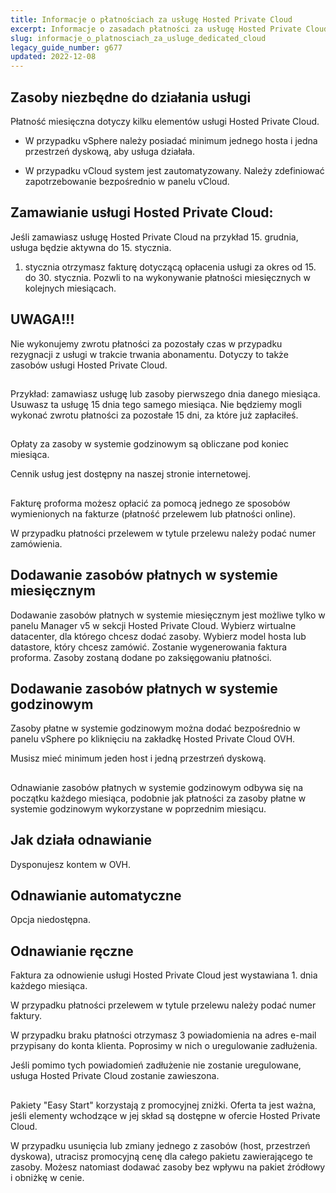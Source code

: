 ```yaml
---
title: Informacje o płatnościach za usługę Hosted Private Cloud
excerpt: Informacje o zasadach płatności za usługę Hosted Private Cloud
slug: informacje_o_platnosciach_za_usluge_dedicated_cloud
legacy_guide_number: g677
updated: 2022-12-08
---
```



## 


## Zasoby niezbędne do działania usługi
Płatność miesięczna dotyczy kilku elementów usługi Hosted Private Cloud. 


- W przypadku vSphere należy posiadać minimum jednego hosta i jedna przestrzeń dyskową, aby usługa działała.

- W przypadku vCloud system jest zautomatyzowany. Należy zdefiniować zapotrzebowanie bezpośrednio w panelu vCloud.




## Zamawianie usługi Hosted Private Cloud:
Jeśli zamawiasz usługę Hosted Private Cloud na przykład 15. grudnia, usługa będzie aktywna do 15. stycznia. 

1. stycznia otrzymasz fakturę dotyczącą opłacenia usługi za okres od 15. do 30. stycznia. Pozwli to na wykonywanie płatności miesięcznych w kolejnych miesiącach.

## UWAGA!!!
Nie wykonujemy zwrotu płatności za pozostały czas w przypadku rezygnacji z usługi w trakcie trwania abonamentu. 
Dotyczy to także zasobów usługi Hosted Private Cloud.


## 
Przykład: zamawiasz usługę lub zasoby pierwszego dnia danego miesiąca. Usuwasz ta usługę 15 dnia tego samego miesiąca. Nie będziemy mogli wykonać zwrotu płatności za pozostałe 15 dni, za które już zapłaciłeś.


## 
Opłaty za zasoby w systemie godzinowym są obliczane pod koniec miesiąca. 

Cennik usług jest dostępny na naszej stronie internetowej.


## 
Fakturę proforma możesz opłacić za pomocą jednego ze sposobów wymienionych na fakturze (płatność przelewem lub płatności online). 

W przypadku płatności przelewem w tytule przelewu należy podać numer zamówienia.


## Dodawanie zasobów płatnych w systemie miesięcznym
Dodawanie zasobów płatnych w systemie miesięcznym jest możliwe tylko w panelu Manager v5 w sekcji Hosted Private Cloud. 
Wybierz wirtualne datacenter, dla którego chcesz dodać zasoby.  Wybierz model hosta lub datastore, który chcesz zamówić. Zostanie wygenerowania faktura proforma. Zasoby zostaną dodane po zaksięgowaniu płatności.


## Dodawanie zasobów płatnych w systemie godzinowym
Zasoby płatne w systemie godzinowym można dodać bezpośrednio w panelu vSphere po kliknięciu na zakładkę Hosted Private Cloud OVH.

Musisz mieć minimum jeden host i jedną przestrzeń dyskową.


## 
Odnawianie zasobów płatnych w systemie godzinowym odbywa się na początku każdego miesiąca, podobnie jak płatności za zasoby płatne w systemie godzinowym wykorzystane w poprzednim miesiącu.


## Jak działa odnawianie
Dysponujesz kontem w OVH.


## Odnawianie automatyczne
Opcja niedostępna.


## Odnawianie ręczne
Faktura za odnowienie usługi Hosted Private Cloud jest wystawiana 1. dnia każdego miesiąca. 

W przypadku płatności przelewem w tytule przelewu należy podać numer faktury. 

W przypadku braku płatności otrzymasz 3 powiadomienia na adres e-mail przypisany do konta klienta. Poprosimy w nich o uregulowanie zadłużenia. 

Jeśli pomimo tych powiadomień zadłużenie nie zostanie uregulowane, usługa Hosted Private Cloud zostanie zawieszona.


## 
Pakiety "Easy Start" korzystają z promocyjnej zniżki. 
Oferta ta jest ważna, jeśli elementy wchodzące w jej skład są dostępne w ofercie Hosted Private Cloud.

W przypadku usunięcia lub zmiany jednego z zasobów (host, przestrzeń dyskowa), utracisz promocyjną cenę dla całego pakietu zawierającego te zasoby. Możesz natomiast dodawać zasoby bez wpływu na pakiet źródłowy i obniżkę w cenie.

